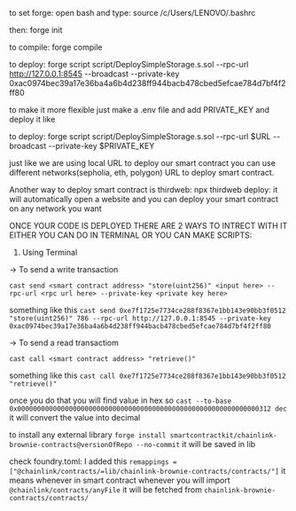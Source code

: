 to set forge: open bash and type: source /c/Users/LENOVO/.bashrc

then: forge init

to compile: forge compile

to deploy: forge script script/DeploySimpleStorage.s.sol --rpc-url http://127.0.0.1:8545 --broadcast --private-key 0xac0974bec39a17e36ba4a6b4d238ff944bacb478cbed5efcae784d7bf4f2ff80

to make it more flexible just make a .env file and add PRIVATE_KEY and deploy it like

to deploy: forge script script/DeploySimpleStorage.s.sol --rpc-url $URL --broadcast --private-key $PRIVATE_KEY

just like we are using local URL to deploy our smart contract you can use different networks(sepholia, eth, polygon) URL to deploy smart contract.

Another way to deploy smart contract is thirdweb: npx thirdweb deploy: it will automatically open a website and you can deploy your smart contract on any network you want

ONCE YOUR CODE IS DEPLOYED THERE ARE 2 WAYS TO INTRECT WITH IT EITHER YOU CAN DO IN TERMINAL OR YOU CAN MAKE SCRIPTS:

1. Using Terminal

-> To send a write transaction

`cast send <smart contract address> "store(uint256)" <input here> --rpc-url <rpc url here> --private-key <private key here> `

something like this
`cast send 0xe7f1725e7734ce288f8367e1bb143e90bb3f0512 "store(uint256)" 786 --rpc-url http://127.0.0.1:8545 --private-key 0xac0974bec39a17e36ba4a6b4d238ff944bacb478cbed5efcae784d7bf4f2ff80`

-> To send a read transactiom

`cast call <smart contract address> "retrieve()"`

something like this
`cast call 0xe7f1725e7734ce288f8367e1bb143e90bb3f0512 "retrieve()"`

once you do that you will find value in hex so
`cast --to-base 0x0000000000000000000000000000000000000000000000000000000000000312 dec`
it will convert the value into decimal

to install any external library
`forge install smartcontractkit/chainlink-brownie-contracts@versionOfRepo --no-commit`
it will be saved in lib

check foundry.toml: I added this `remappings = ["@chainlink/contracts/=lib/chainlink-brownie-contracts/contracts/"]` it means whenever in smart contract whenever you will import `@chainlink/contracts/anyFile` it will be fetched from `chainlink-brownie-contracts/contracts/`

